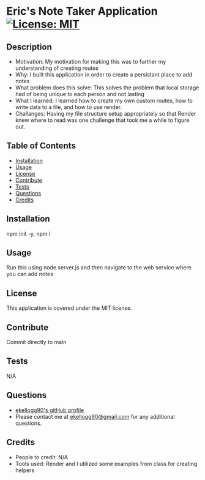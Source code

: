 # Eric's Note Taker Application                                                                                                                      [![License: MIT](https://img.shields.io/badge/License-MIT-yellow.svg)](https://opensource.org/licenses/MIT)
    
## Description
- Motivation: My motivation for making this was to further my understanding of creating routes
- Why: I built this application in order to create a persistant place to add notes
- What problem does this solve: This solves the problem that local storage had of being unique to each person and not lasting
- What I learned: I learned how to create my own custom routes, how to write data to a file, and how to use render.
- Challanges: Having my file structure setup appropriately so that Render knew where to read was one challenge that took me a while to figure out.

## Table of Contents
- [Installation](#Installation)
- [Usage](#Usage) 
- [License](#License) 
- [Contribute](#Contribute) 
- [Tests](#Tests) 
- [Questions](#Questions) 
- [Credits](#Credits) 

## Installation
npm init -y, npm i

## Usage
Run this using node server.js and then navigate to the web service where you can add notes

## License
This application is covered under the MIT license.

## Contribute
Commit directly to main

## Tests
N/A

## Questions
- [ekellogg90's gitHub profile](https://github.com/ekellogg90)
- Please contact me at <a href="mailto:ekellogg90@gmail.com">ekellogg90@gmail.com</a> for any additional questions.

## Credits
- People to credit: N/A
- Tools used: Render and I utilized some examples from class for creating helpers
